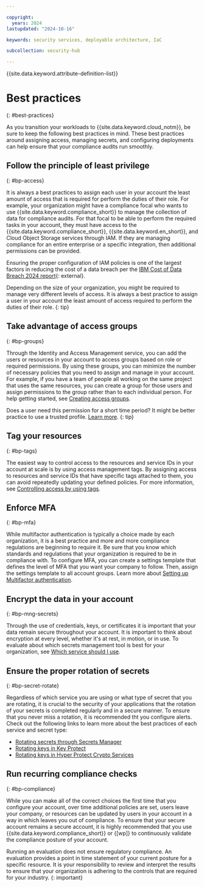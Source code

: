 ```yaml
---

copyright:
  years: 2024
lastupdated: "2024-10-16"

keywords: security services, deployable architecture, IaC

subcollection: security-hub

---
```


{{site.data.keyword.attribute-definition-list}}

# Best practices
{: #best-practices}

As you transition your workloads to {{site.data.keyword.cloud_notm}}, be sure to keep the following best practices in mind. These best practices around assigning access, managing secrets, and configuring deployments can help ensure that your compliance audits run smoothly.

## Follow the principle of least privilege
{: #bp-access}

It is always a best practices to assign each user in your account the least amount of access that is required for perform the duties of their role. For example, your organization might have a compliance focal who wants to use {{site.data.keyword.compliance_short}} to manage the collection of data for compliance audits. For that focal to be able to perform the required tasks in your account, they must have access to the {{site.data.keyword.compliance_short}}, {{site.data.keyword.en_short}}, and Cloud Object Storage services through IAM. If they are managing compliance for an entire enterprise or a specific integration, then additional permissions can be provided.

Ensuring the proper configuration of IAM policies is one of the largest factors in reducing the cost of a data breach per the [IBM Cost of Data Breach 2024 report](https://www.ibm.com/reports/data-breach){: external}.

Depending on the size of your organization, you might be required to manage very different levels of access. It is always a best practice to assign a user in your account the least amount of access required to perform the duties of their role. 
{: tip}

## Take advantage of access groups
{: #bp-groups}

Through the Identity and Access Management service, you can add the users or resources in your account to access groups based on role or required permissions. By using these groups, you can minimize the number of necessary policies that you need to assign and manage in your account. For example, if you have a team of people all working on the same project that uses the same resources, you can create a group for those users and assign permissions to the group rather than to each individual person. For help getting started, see [Creating access groups](/docs/account?topic=account-groups).

Does a user need this permission for a short time period? It might be better practice to use a trusted profile. [Learn more](/docs/secure-enterprise?topic=secure-enterprise-access-enterprises#bp-enterprise-access-include-compare-accessgroups-trustedprofiles).
{: tip}

## Tag your resources
{: #bp-tags}

The easiest way to control access to the resources and service IDs in your account at scale is by using access management tags. By assigning access to resources and service IDs that have specific tags attached to them, you can avoid repeatedly updating your defined policies. For more information, see [Controlling access by using tags](/docs/account?topic=account-access-tags-tutorial).

## Enforce MFA
{: #bp-mfa}

While multifactor authentication is typically a choice made by each organization, it is a best practice and more and more compliance regulations are beginning to require it. Be sure that you know which standards and regulations that your organization is required to be in compliance with. To configure MFA, you can create a settings template that defines the level of MFA that you want your company to follow. Then, assign the settings template to all account groups. Learn more about [Setting up Multifactor authentication](/docs/account?topic=account-enablemfa).


## Encrypt the data in your account
{: #bp-mng-secrets}

Through the use of credentials, keys, or certificates it is important that your data remain secure throughout your account. It is important to think about encryption at every level, whether it's at rest, in motion, or in use. To evaluate about which secrets management tool is best for your organization, see [Which service should I use](/docs/security-hub?topic=security-hub-manage-secrets-ibm-cloud).


## Ensure the proper rotation of secrets
{: #bp-secret-rotate}

Regardless of which service you are using or what type of secret that you are rotating, it is crucial to the security of your applications that the rotation of your secrets is completed regularly and in a secure manner. To ensure that you never miss a rotation, it is recommended tht you configure alerts. Check out the following links to learn more about the best practices of each service and secret type:

* [Rotating secrets through Secrets Manager](/docs/secrets-manager?topic=secrets-manager-best-practices-rotate-secrets)
* [Rotating keys in Key Protect](/docs/key-protect?topic=key-protect-key-rotation)
* [Rotating keys in Hyper Protect Crypto Services](/docs/hs-crypto?topic=hs-crypto-set-rotation-policy)


## Run recurring compliance checks
{: #bp-compliance}

While you can make all of the correct choices the first time that you configure your account, over time additional policies are set, users leave your company, or resources can be updated by users in your account in a way in which leaves you out of compliance. To ensure that your secure account remains a secure account, it is highly recommended that you use {{site.data.keyword.compliance_short}} or {[wp]} to continuously validate the compliance posture of your account. 

Running an evaluation does not ensure regulatory compliance. An evaluation provides a point in time statement of your current posture for a specific resource. It is your responsibility to review and interpret the results to ensure that your organization is adhering to the controls that are required for your industry. 
{: important}
